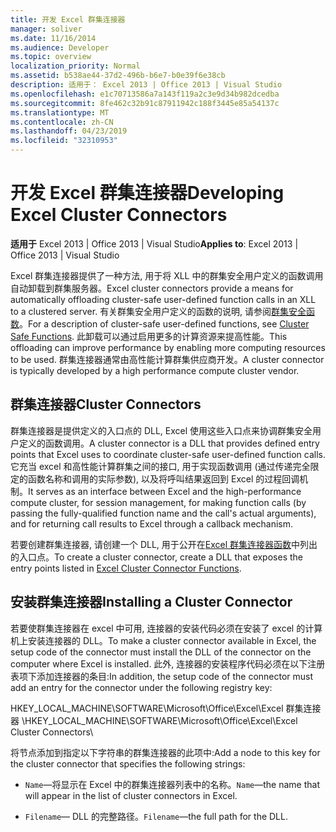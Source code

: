 ```yaml
---
title: 开发 Excel 群集连接器
manager: soliver
ms.date: 11/16/2014
ms.audience: Developer
ms.topic: overview
localization_priority: Normal
ms.assetid: b538ae44-37d2-496b-b6e7-b0e39f6e38cb
description: 适用于： Excel 2013 | Office 2013 | Visual Studio
ms.openlocfilehash: e1c70713586a7a143f119a2c3e9d34b982dcedba
ms.sourcegitcommit: 8fe462c32b91c87911942c188f3445e85a54137c
ms.translationtype: MT
ms.contentlocale: zh-CN
ms.lasthandoff: 04/23/2019
ms.locfileid: "32310953"
---
```

# <a name="developing-excel-cluster-connectors"></a><span data-ttu-id="75aab-103">开发 Excel 群集连接器</span><span class="sxs-lookup"><span data-stu-id="75aab-103">Developing Excel Cluster Connectors</span></span>

<span data-ttu-id="75aab-104">**适用于** Excel 2013 | Office 2013 | Visual Studio</span><span class="sxs-lookup"><span data-stu-id="75aab-104">**Applies to**: Excel 2013 | Office 2013 | Visual Studio</span></span> 
  
<span data-ttu-id="75aab-105">Excel 群集连接器提供了一种方法, 用于将 XLL 中的群集安全用户定义的函数调用自动卸载到群集服务器。</span><span class="sxs-lookup"><span data-stu-id="75aab-105">Excel cluster connectors provide a means for automatically offloading cluster-safe user-defined function calls in an XLL to a clustered server.</span></span> <span data-ttu-id="75aab-106">有关群集安全用户定义的函数的说明, 请参阅[群集安全函数](cluster-safe-functions.md)。</span><span class="sxs-lookup"><span data-stu-id="75aab-106">For a description of cluster-safe user-defined functions, see [Cluster Safe Functions](cluster-safe-functions.md).</span></span> <span data-ttu-id="75aab-107">此卸载可以通过启用更多的计算资源来提高性能。</span><span class="sxs-lookup"><span data-stu-id="75aab-107">This offloading can improve performance by enabling more computing resources to be used.</span></span> <span data-ttu-id="75aab-108">群集连接器通常由高性能计算群集供应商开发。</span><span class="sxs-lookup"><span data-stu-id="75aab-108">A cluster connector is typically developed by a high performance compute cluster vendor.</span></span>
  
## <a name="cluster-connectors"></a><span data-ttu-id="75aab-109">群集连接器</span><span class="sxs-lookup"><span data-stu-id="75aab-109">Cluster Connectors</span></span>

<span data-ttu-id="75aab-110">群集连接器是提供定义的入口点的 DLL, Excel 使用这些入口点来协调群集安全用户定义的函数调用。</span><span class="sxs-lookup"><span data-stu-id="75aab-110">A cluster connector is a DLL that provides defined entry points that Excel uses to coordinate cluster-safe user-defined function calls.</span></span> <span data-ttu-id="75aab-111">它充当 excel 和高性能计算群集之间的接口, 用于实现函数调用 (通过传递完全限定的函数名称和调用的实际参数), 以及将呼叫结果返回到 Excel 的过程回调机制。</span><span class="sxs-lookup"><span data-stu-id="75aab-111">It serves as an interface between Excel and the high-performance compute cluster, for session management, for making function calls (by passing the fully-qualified function name and the call's actual arguments), and for returning call results to Excel through a callback mechanism.</span></span>
  
<span data-ttu-id="75aab-112">若要创建群集连接器, 请创建一个 DLL, 用于公开在[Excel 群集连接器函数](excel-cluster-connector-functions.md)中列出的入口点。</span><span class="sxs-lookup"><span data-stu-id="75aab-112">To create a cluster connector, create a DLL that exposes the entry points listed in [Excel Cluster Connector Functions](excel-cluster-connector-functions.md).</span></span>
  
## <a name="installing-a-cluster-connector"></a><span data-ttu-id="75aab-113">安装群集连接器</span><span class="sxs-lookup"><span data-stu-id="75aab-113">Installing a Cluster Connector</span></span>

<span data-ttu-id="75aab-114">若要使群集连接器在 excel 中可用, 连接器的安装代码必须在安装了 excel 的计算机上安装连接器的 DLL。</span><span class="sxs-lookup"><span data-stu-id="75aab-114">To make a cluster connector available in Excel, the setup code of the connector must install the DLL of the connector on the computer where Excel is installed.</span></span> <span data-ttu-id="75aab-115">此外, 连接器的安装程序代码必须在以下注册表项下添加连接器的条目:</span><span class="sxs-lookup"><span data-stu-id="75aab-115">In addition, the setup code of the connector must add an entry for the connector under the following registry key:</span></span>
  
<span data-ttu-id="75aab-116">HKEY_LOCAL_MACHINE\SOFTWARE\Microsoft\Office\Excel\Excel 群集连接器 \\</span><span class="sxs-lookup"><span data-stu-id="75aab-116">HKEY_LOCAL_MACHINE\SOFTWARE\Microsoft\Office\Excel\Excel Cluster Connectors\\</span></span>
  
<span data-ttu-id="75aab-117">将节点添加到指定以下字符串的群集连接器的此项中:</span><span class="sxs-lookup"><span data-stu-id="75aab-117">Add a node to this key for the cluster connector that specifies the following strings:</span></span>
  
-  <span data-ttu-id="75aab-118">`Name`—将显示在 Excel 中的群集连接器列表中的名称。</span><span class="sxs-lookup"><span data-stu-id="75aab-118">`Name`—the name that will appear in the list of cluster connectors in Excel.</span></span>
    
-  <span data-ttu-id="75aab-119">`Filename`— DLL 的完整路径。</span><span class="sxs-lookup"><span data-stu-id="75aab-119">`Filename`—the full path for the DLL.</span></span>
    

